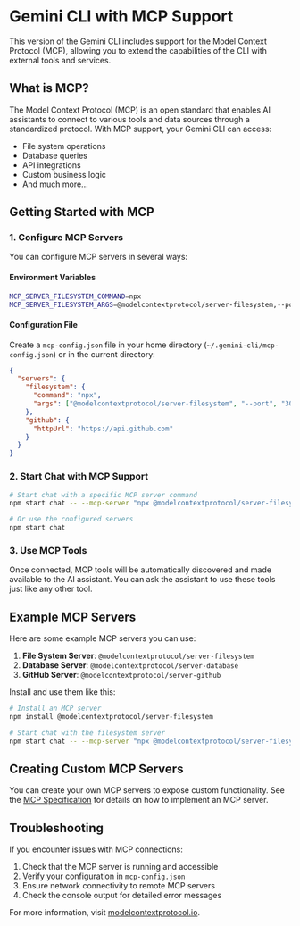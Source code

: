 # Gemini CLI with MCP Support

This version of the Gemini CLI includes support for the Model Context Protocol (MCP), allowing you to extend the capabilities of the CLI with external tools and services.

## What is MCP?

The Model Context Protocol (MCP) is an open standard that enables AI assistants to connect to various tools and data sources through a standardized protocol. With MCP support, your Gemini CLI can access:

- File system operations
- Database queries
- API integrations
- Custom business logic
- And much more...

## Getting Started with MCP

### 1. Configure MCP Servers

You can configure MCP servers in several ways:

#### Environment Variables
```bash
MCP_SERVER_FILESYSTEM_COMMAND=npx
MCP_SERVER_FILESYSTEM_ARGS=@modelcontextprotocol/server-filesystem,--port,3001
```

#### Configuration File
Create a `mcp-config.json` file in your home directory (`~/.gemini-cli/mcp-config.json`) or in the current directory:

```json
{
  "servers": {
    "filesystem": {
      "command": "npx",
      "args": ["@modelcontextprotocol/server-filesystem", "--port", "3001"]
    },
    "github": {
      "httpUrl": "https://api.github.com"
    }
  }
}
```

### 2. Start Chat with MCP Support

```bash
# Start chat with a specific MCP server command
npm start chat -- --mcp-server "npx @modelcontextprotocol/server-filesystem"

# Or use the configured servers
npm start chat
```

### 3. Use MCP Tools

Once connected, MCP tools will be automatically discovered and made available to the AI assistant. You can ask the assistant to use these tools just like any other tool.

## Example MCP Servers

Here are some example MCP servers you can use:

1. **File System Server**: `@modelcontextprotocol/server-filesystem`
2. **Database Server**: `@modelcontextprotocol/server-database`
3. **GitHub Server**: `@modelcontextprotocol/server-github`

Install and use them like this:

```bash
# Install an MCP server
npm install @modelcontextprotocol/server-filesystem

# Start chat with the filesystem server
npm start chat -- --mcp-server "npx @modelcontextprotocol/server-filesystem"
```

## Creating Custom MCP Servers

You can create your own MCP servers to expose custom functionality. See the [MCP Specification](https://modelcontextprotocol.io) for details on how to implement an MCP server.

## Troubleshooting

If you encounter issues with MCP connections:

1. Check that the MCP server is running and accessible
2. Verify your configuration in `mcp-config.json`
3. Ensure network connectivity to remote MCP servers
4. Check the console output for detailed error messages

For more information, visit [modelcontextprotocol.io](https://modelcontextprotocol.io).
